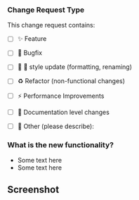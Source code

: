 ### Change Request Type
This change request contains:

- [ ] ✨ Feature
- [ ] 🐛 Bugfix
- [ ] 💄 🎨 style update (formatting, renaming)
- [ ] ♻️ Refactor (non-functional changes)
- [ ] ⚡ Performance Improvements
- [ ] 📝 Documentation level changes
- [ ] 🔧 Other (please describe): 


### What is the new functionality?

- Some text here
- Some text here

## Screenshot
<!-- Screenshot here -->